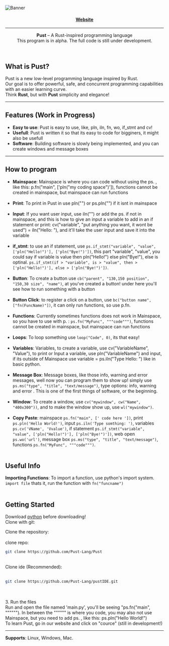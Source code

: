 <p align="center">
  
![Banner](https://github.com/user-attachments/assets/2ef510d5-33f5-4969-bf53-5b2c19f243bf)


</p>
<h4 align="center">
  
  [Website](https://pust-lang.github.io/web/)
  
</h4>
<hr>
<p align="center">
  <b>Pust</b> – A Rust-inspired programming language <br> 
  This program is in alpha. The full code is still under development.
</p>


<br>

## What is Pust?

Pust is a new low-level programming language inspired by Rust.  
Our goal is to offer powerful, safe, and concurrent programming capabilities with an easier learning curve.  
Think **Rust**, but with **Pust** simplicity and elegance!

---

## Features (Work in Progress)

- **Easy to use**: Pust is easy to use, like, pln, iln, fn, wo, if_stmt and cv!
- **Usefull**: Pust is written it so that its easy to code for bigginers, it might also be usefull
- **Software**: Building software is slowly being implemented, and you can create windows and message boxes

---
## How to program
- **Mainspace**: Mainspace is where you can code without using the ps. , like this: p.fn("main", ['pln("my coding space")']), functions cannot be created in mainspace, but mainspace can run functions <br> <br>
- **Print**: To print in Pust in use pln("") or ps.pln("") if it isnt in mainspace <br> <br>
- **Input**: If you want user input, use iln("") or add the ps. if not in mainspace, and this is how to give an input a variable to add in an if statement or print: cv("variable", "put anything you want, it wont be used") = iln("Hello: "), and it'll take the user input and save it into the variable <br> <br>
- **if_stmt**: to use an if statement, use ```ps.if_stmt("variable", "value", ['pln("Hello!")'], ['pln("Bye!")'])```, this part "variable", "value", you could say if variable is value then pln("Hello!") else pln("Bye!"), else is optinal. ```ps.if_stmt(if > "variable", is > "value", then > ['pln("Hello!")'], else > ['pln("Bye!")'])```. <br> <br>
- **Button**: To create a button use ```cb("parent", "130,150 position", "150,30 size", "name")```, at you've created a button! under here you'll see how to run something with a button <br> <br>
- **Button Click**: to register a click on a button, use ```bc("button name", ["fn(FuncName)"])```, it can only run functions, so use p.fn. <br> <br>
- **Functions**: Currently sometimes functions does not work in Mainspace, so you have to use with p. : ```ps.fn("MyFunc", """code""")```, functions cannot be created in mainspace, but mainspace can run functions <br> <br>
- **Loops**: To loop something use ```loop("Code", 0)```, its that easy! <br> <br>
- **Variables**: Variables, to create a variable, use cv("VariableName", "Value"), to print or Input a variable, use pln("VariableName") and input, if its outside of Mainspace use variable = ps.iln("Type Hello: ") like in basic python. <br> <br>
- **Message Box**: Message boxes, like those info, warning and error messages, well now you can program them to show up! simply use ```ps.ms("type", "title", "text/message")```, type options: info, warning and error . This is one of the first things of software, or the beginning. <br> <br>
- **Window**: To create a window, use ```cv("mywindow", cw("Name", "400x300"))```, and to make the window show up, use ```wl("mywindow")```. <br> <br>
- **Copy Paste**: mainspace ``` ps.fn("main", [' code here ']) ```, print ``` ps.pln('Hello World!') ```, input ``` ps.iln('Type somthing: ') ```, variables ``` ps.cv('VName', 'Vvalue') ```, if statement ```ps.if_stmt("variable", "value", ['pln("Hello!")'], ['pln("Bye!")'])```, web open ```ps.wo('url')```, message box ```ps.ms("type", "title", "text/message")```, functions ```ps.fn("MyFunc", """code""")```. <br> <br>

## Useful Info
**Importing Functions**: To import a function, use python's import system. ```import file``` thats it, run the function with ```fn("funcname")``` <br> <br>

## Getting Started
Download [python](https://python.org) before downloading! <br>
Clone with git: <br>

Clone the repository: <br> <br>
  clone repo:

   ```bash
   git clone https://github.com/Pust-Lang/Pust
   ```
   <br>
Clone ide (Recommended):
   <br> <br>
   
   ```bash
   git clone https://github.com/Pust-Lang/pustIDE.git
   ```
   
   <br><br>
3. Run the files <br>
   Run and open the file named 'main.py', you'll be seeing "ps.fn("main", """"""). In between the """""" is where you code, you may also not use Mainspace, but you need to add ps. , like this: ps.pln("Hello World!") <br>
   To learn Pust, go in our website and click on "cource" (still in development!) <br>
<hr>

**Supports**: Linux, Windows, Mac.
